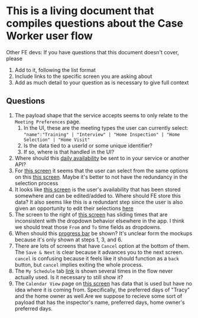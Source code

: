 # This is a living document that compiles questions about the Case Worker user flow

Other FE devs: If you have questions that this document doesn't cover, please

1. Add to it, following the list format
2. Include links to the specific screen you are asking about
3. Add as much detail to your question as is necessary to give full context

## Questions

1. The payload shape that the service accepts seems to only relate to the `Meeting Preferences` page.
   1. In the UI, these are the meeting types the user can currently select: ```"name":"Training" | "Interview" | "Home Inspection" | "Home Selection" | "Home Visit"```
   2. Is the data tied to a userId or some unique identifier?
   3. If so, where is that handled in the UI?
2. Where should this [daily availability](https://www.figma.com/file/kwUcXHYpKMHhuktdElLmmw/Calendaring-Home-Unite-Us-Copy?node-id=646%3A1031) be sent to in your service or another API?
3. For [this screen](https://www.figma.com/file/kwUcXHYpKMHhuktdElLmmw/Calendaring-Home-Unite-Us-Copy?node-id=855%3A8157) it seems that the user can select from the same options on this [this screen](https://www.figma.com/file/kwUcXHYpKMHhuktdElLmmw/Calendaring-Home-Unite-Us-Copy?node-id=830%3A6580). Maybe it's better to not have the redundancy in the selection process
4. It looks like [this screen](https://www.figma.com/file/kwUcXHYpKMHhuktdElLmmw/Calendaring-Home-Unite-Us-Copy?node-id=888%3A10536) is the user's availability that has been stored somewhere and can be edited/added to. Where should FE store this data? It also seems like this is a redundant step since the user is also given an opportunity to edit their selections [here](https://www.figma.com/file/kwUcXHYpKMHhuktdElLmmw/Calendaring-Home-Unite-Us-Copy?node-id=830%3A9161)
5. The screen to the right of [this screen](https://www.figma.com/file/kwUcXHYpKMHhuktdElLmmw/Calendaring-Home-Unite-Us-Copy?node-id=830%3A7894) has sliding times that are inconsistent with the dropdown behavior elsewhere in the app. I think we should treat those `From` and `To` time fields as dropdowns.
6. When should this [progress bar](https://www.figma.com/file/kwUcXHYpKMHhuktdElLmmw/Calendaring-Home-Unite-Us-Copy?node-id=855%3A8680) be shown? It's unclear form the mockups because it's only shown at steps 1, 3, and 6.
7. There are lots of screens that have `Cancel` option at the bottom of them. The `Save & Next` is clear because it advances you to the next screen. `cancel` is confusing because it feels like it should function as a `back` button, but `cancel` implies exiting the whole process.
8. The `My Schedule` tab [link](https://www.figma.com/file/kwUcXHYpKMHhuktdElLmmw/Calendaring-Home-Unite-Us-Copy?node-id=855%3A8468) is shown several times in the flow never actually used. Is it necessary to still show it?
9. The `Calendar View` page on [this screen](https://www.figma.com/file/kwUcXHYpKMHhuktdElLmmw/Calendaring-Home-Unite-Us-Copy?node-id=154%3A498) has data that is used but have no idea where it is coming from. Specifically, the preferred days of "Tracy" and the home owner as well.Are we suppose to recieve some sort of payload that has the inspector's name, preferred days, home owner's preferred days.
